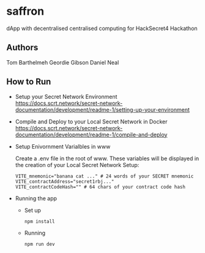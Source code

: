 # saffron
dApp with decentralised centralised computing for HackSecret4 Hackathon

## Authors
Tom Barthelmeh
Geordie Gibson
Daniel Neal

## How to Run

- Setup your Secret Network Environment
https://docs.scrt.network/secret-network-documentation/development/readme-1/setting-up-your-environment

- Compile and Deploy to your Local Secret Network in Docker
https://docs.scrt.network/secret-network-documentation/development/readme-1/compile-and-deploy

- Setup Enivornment Varialbles in www

  Create a .env file in the root of www. These variables will be displayed in the creation of your Local Secret Network Setup:
  ```
  VITE_mnemonic="banana cat ..." # 24 words of your SECRET mnemonic
  VITE_contractAddress="secret1rbj..."
  VITE_contractCodeHash="" # 64 chars of your contract code hash
  ```

- Running the app
  - Set up
    ```
    npm install
    ```
  - Running
    ```
    npm run dev
    ```
